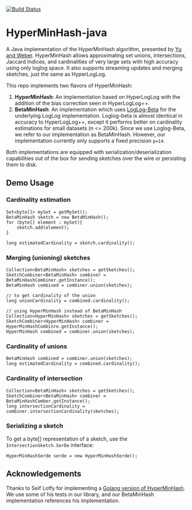 [![Build Status](https://travis-ci.org/LiveRamp/HyperMinHash-java.svg?branch=master)](https://travis-ci.org/LiveRamp/HyperMinHash-java)

# HyperMinHash-java
A Java implementation of the HyperMinHash algorithm, presented by
[Yu and Weber](https://arxiv.org/pdf/1710.08436.pdf).
HyperMinHash allows approximating set unions, intersections, Jaccard Indices,
and cardinalities of very large sets with high accuracy using only loglog space.
It also supports streaming updates and merging sketches, just the same
as HyperLogLog.

This repo implements two flavors of HyperMinHash:
1) **HyperMinHash**: An implementation based on HyperLogLog with the
addition of the bias correction seen in HyperLogLog++.
2) **BetaMinHash**: An implementation which uses [LogLog-Beta](http://cse.seu.edu.cn/PersonalPage/csqjxiao/csqjxiao_files/papers/INFOCOM17.pdf)
for the underlying LogLog implementation. Loglog-beta is almost identical in
accuracy to HyperLogLog++, except it performs better on cardinality
estimations for small datasets (n <= 200k). Since we use Loglog-Beta,
we refer to our implementation as BetaMinHash. However, our implementation
currently only supports a fixed precision `p=14`.

Both implementations are equipped with serialization/deserialization
capabilities out of the box for sending sketches over the wire or
persisting them to disk.

## Demo Usage

### Cardinality estimation
```
Set<byte[]> mySet = getMySet();
BetaMinHash sketch = new BetaMinHash();
for (byte[] element : mySet){
    sketch.add(element);
}

long estimatedCardinality = sketch.cardinality();
```


### Merging (unioning) sketches
```
Collection<BetaMinHash> sketches = getSketches();
SketchCombiner<BetaMinHash> combiner = BetaMinHashCombiner.getInstance();
BetaMinHash combined = combiner.union(sketches);

// to get cardinality of the union
long unionCardinality = combined.cardinality();

// using HyperMinHash instead of BetaMinHash
Collection<HyperMinHash> sketches = getSketches();
SketchCombiner<HyperMinHash> combiner = HyperMinHashCombinre.getInstance();
HyperMinHash combined = combiner.union(sketches);
```

### Cardinality of unions
```
BetaMinHash combined = combiner.union(sketches);
long estimatedCardinality = combined.cardinality();
```

### Cardinality of intersection
```
Collection<BetaMinHash> sketches = getSketches();
SketchCombiner<BetaMinHash> combiner = BetaMinHashComber.getInstance();
long intersectionCardinality = combiner.intersectionCardinality(sketches);
```

### Serializing a sketch
To get a byte[] representation of a sketch, use the `IntersectionSketch.SerDe` interface:
```
HyperMinHashSerde serde = new HyperMinHashSerde();
```

## Acknowledgements
Thanks to Seif Lotfy for implementing a
[Golang version of HyperMinHash](http://github.com/axiomhq/hyperminhash).
We use some of his tests in our library, and our BetaMinHash implementation
references his implementation.
